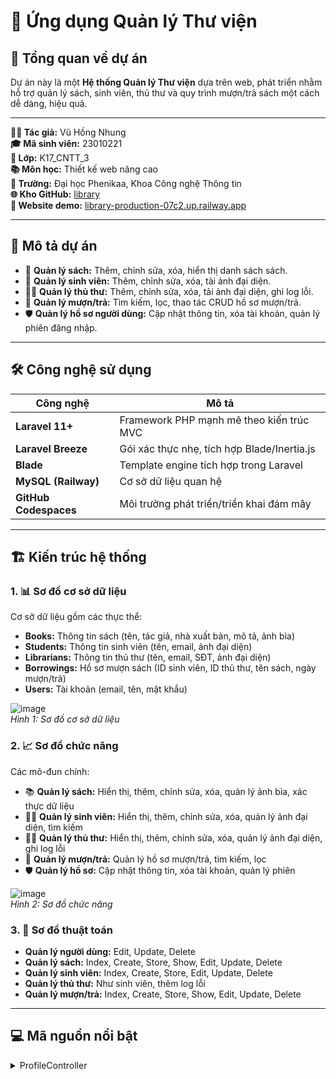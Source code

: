# 🎉 Ứng dụng Quản lý Thư viện

## 🌟 Tổng quan về dự án
Dự án này là một **Hệ thống Quản lý Thư viện** dựa trên web, phát triển nhằm hỗ trợ quản lý sách, sinh viên, thủ thư và quy trình mượn/trả sách một cách dễ dàng, hiệu quả.

---

**👩‍💻 Tác giả:** Vũ Hồng Nhung  
**🎓 Mã sinh viên:** 23010221  
**🏫 Lớp:** K17_CNTT_3  
**📚 Môn học:** Thiết kế web nâng cao  
**🏢 Trường:** Đại học Phenikaa, Khoa Công nghệ Thông tin  
**🌐 Kho GitHub:** [library](https://github.com/NhungVu248/library.git)  
**🚀 Website demo:** [library-production-07c2.up.railway.app](https://library-production-07c2.up.railway.app)

---

## 📝 Mô tả dự án

- 📖 **Quản lý sách:** Thêm, chỉnh sửa, xóa, hiển thị danh sách sách.
- 👥 **Quản lý sinh viên:** Thêm, chỉnh sửa, xóa, tải ảnh đại diện.
- 🧑‍🏫 **Quản lý thủ thư:** Thêm, chỉnh sửa, xóa, tải ảnh đại diện, ghi log lỗi.
- 🔄 **Quản lý mượn/trả:** Tìm kiếm, lọc, thao tác CRUD hồ sơ mượn/trả.
- 🛡️ **Quản lý hồ sơ người dùng:** Cập nhật thông tin, xóa tài khoản, quản lý phiên đăng nhập.

---

## 🛠️ Công nghệ sử dụng

| Công nghệ           | Mô tả                                        |
|---------------------|----------------------------------------------|
| **Laravel 11+**     | Framework PHP mạnh mẽ theo kiến trúc MVC     |
| **Laravel Breeze**  | Gói xác thực nhẹ, tích hợp Blade/Inertia.js  |
| **Blade**           | Template engine tích hợp trong Laravel       |
| **MySQL (Railway)** | Cơ sở dữ liệu quan hệ                        |
| **GitHub Codespaces** | Môi trường phát triển/triển khai đám mây  |

---

## 🏗️ Kiến trúc hệ thống

### 1. 📊 Sơ đồ cơ sở dữ liệu
Cơ sở dữ liệu gồm các thực thể:  
- **Books:** Thông tin sách (tên, tác giả, nhà xuất bản, mô tả, ảnh bìa)
- **Students:** Thông tin sinh viên (tên, email, ảnh đại diện)
- **Librarians:** Thông tin thủ thư (tên, email, SĐT, ảnh đại diện)
- **Borrowings:** Hồ sơ mượn sách (ID sinh viên, ID thủ thư, tên sách, ngày mượn/trả)
- **Users:** Tài khoản (email, tên, mật khẩu)

![image](https://github.com/user-attachments/assets/43509231-1718-4a11-bb54-d40f4fac3078)  
*Hình 1: Sơ đồ cơ sở dữ liệu*

### 2. 📈 Sơ đồ chức năng

Các mô-đun chính:
- 📚 **Quản lý sách:** Hiển thị, thêm, chỉnh sửa, xóa, quản lý ảnh bìa, xác thực dữ liệu
- 👨‍🎓 **Quản lý sinh viên:** Hiển thị, thêm, chỉnh sửa, xóa, quản lý ảnh đại diện, tìm kiếm
- 🧑‍🏫 **Quản lý thủ thư:** Hiển thị, thêm, chỉnh sửa, xóa, quản lý ảnh đại diện, ghi log lỗi
- 🔄 **Quản lý mượn/trả:** Quản lý hồ sơ mượn/trả, tìm kiếm, lọc
- 🛡️ **Quản lý hồ sơ:** Cập nhật thông tin, xóa tài khoản, quản lý phiên

![image](https://github.com/user-attachments/assets/11b846cb-c8cd-4796-8717-1d05df2a8c4b)  
*Hình 2: Sơ đồ chức năng*

### 3. 🔧 Sơ đồ thuật toán
- **Quản lý người dùng:** Edit, Update, Delete
- **Quản lý sách:** Index, Create, Store, Show, Edit, Update, Delete
- **Quản lý sinh viên:** Index, Create, Store, Edit, Update, Delete
- **Quản lý thủ thư:** Như sinh viên, thêm log lỗi
- **Quản lý mượn/trả:** Index, Create, Store, Show, Edit, Update, Delete

---

## 💻 Mã nguồn nổi bật

<details>
<summary>ProfileController</summary>

```php
// Quản lý hồ sơ người dùng
namespace App\Http\Controllers;
use App\Http\Requests\ProfileUpdateRequest;
use Illuminate\Http\RedirectResponse;
use Illuminate\Http\Request;
use Illuminate\Support\Facades\Auth;
use Illuminate\Support\Facades\Redirect;

class ProfileController extends Controller
{
    public function edit(Request $request) {
        return view('profile.edit', ['user' => $request->user()]);
    }
    public function update(ProfileUpdateRequest $request): RedirectResponse {
        $request->user()->fill($request->validated());
        if ($request->user()->isDirty('email')) {
            $request->user()->email_verified_at = null;
        }
        $request->user()->save();
        return Redirect::route('profile.edit')->with('status', 'profile-updated');
    }
    public function destroy(Request $request): RedirectResponse {
        $request->validateWithBag('userDeletion', ['password' => ['required', 'current_password']]);
        $user = $request->user();
        Auth::logout();
        $user->delete();
        $request->session()->invalidate();
        $request->session()->regenerateToken();
        return Redirect::to('/');
    }
}
</details> <details> <summary>StudentController</summary>
PHP
// Quản lý thông tin sinh viên
namespace App\Http\Controllers;
use App\Models\Student;
use Illuminate\Http\Request;
use Illuminate\Support\Facades\Storage;

class StudentController extends Controller
{
    public function index(Request $request) {
        $query = Student::query();
        if ($request->has('search')) {
            $query->where('studentname', 'LIKE', '%' . $request->search . '%')
                  ->orWhere('email', 'LIKE', '%' . $request->search . '%');
        }
        $students = $query->paginate(6);
        return view('students.index', compact('students'));
    }
    public function store(Request $request) {
        $validated = $request->validate([
            'studentname' => 'required|string|max:255',
            'email' => 'required|email|unique:students,email',
            'avatar' => 'nullable|image|mimes:jpeg,png,jpg,gif|max:2048',
        ]);
        if ($request->hasFile('avatar')) {
            $validated['photo'] = $request->file('avatar')->store('avatars', 'public');
        }
        Student::create($validated);
        return redirect()->route('students.index')->with('success', 'Sinh viên được tạo thành công.');
    }
}
</details> <details> <summary>BorrowingController</summary>
PHP
// Quản lý hồ sơ mượn/trả
namespace App\Http\Controllers;
use App\Models\Borrowing;
use App\Models\Student;
use App\Models\Librarian;
use Illuminate\Http\Request;
use Illuminate\Support\Facades\Log;

class BorrowingController extends Controller
{
    public function index(Request $request) {
        $query = Borrowing::with(['student', 'librarian']);
        if ($request->has('search')) {
            $query->whereHas('student', fn($q) => $q->where('studentname', 'LIKE', '%' . $request->search . '%'))
                  ->orWhere('bookname', 'LIKE', '%' . $request->search . '%');
        }
        $borrowings = $query->paginate(6);
        return view('borrowings.index', compact('borrowings'));
    }
    public function store(Request $request) {
        $validated = $request->validate([
            'student_id' => 'required|exists:students,id',
            'bookname' => 'required|string|max:255',
            'dateborrowed' => 'required|date',
        ]);
        $student = Student::find($request->student_id);
        $validated['studentname'] = $student->studentname;
        Borrowing::create($validated);
        return redirect()->route('borrowings.index')->with('success', 'Hồ sơ mượn được tạo thành công.');
    }
}
</details>
📦 Hướng dẫn cài đặt
bash
# 1. Tải mã nguồn
git clone https://github.com/NhungVu248/library.git
cd library

# 2. Cài đặt phụ thuộc
composer install
npm install

# 3. Thiết lập môi trường
cp .env.example .env

# 4. Cấu hình .env (MySQL)
php artisan key:generate

# 5. Chạy migration
php artisan migrate

# 6. Khởi động server
php artisan serve

# 7. Truy cập tại
http://localhost:8000

# 8. Biên dịch tài nguyên
npm run dev
🎮 Hướng dẫn sử dụng
🔐 Đăng nhập: Yêu cầu xác thực để truy cập.
📊 Bảng điều khiển: Quản lý sách, sinh viên, thủ thư, hồ sơ mượn/trả.
🛠️ Quản lý hồ sơ: Cập nhật hoặc xóa tài khoản.
🔍 Tìm kiếm & lọc: Tìm bản ghi nhanh chóng.
🤝 Đóng góp
